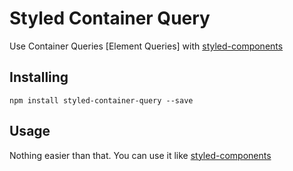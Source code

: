 # Styled Container Query
Use Container Queries \[Element Queries\] with [styled-components](https://github.com/styled-components)

## Installing

```
npm install styled-container-query --save
```

## Usage
Nothing easier than that. You can use it like [styled-components](https://github.com/styled-components)

```javascript

```
